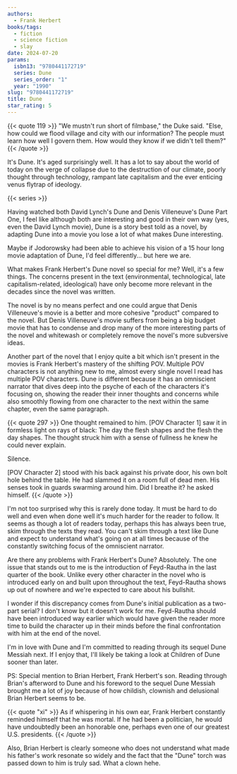 ```yaml
---
authors:
  - Frank Herbert
books/tags:
  - fiction
  - science fiction
  - slay
date: 2024-07-20
params:
  isbn13: "9780441172719"
  series: Dune
  series_order: "1"
  year: "1990"
slug: "9780441172719"
title: Dune
star_rating: 5
---
```


{{< quote 119 >}}
"We mustn't run short of filmbase," the Duke said. "Else, how could we flood village and city with our information? The people must learn how well I govern them. How would they know if we didn't tell them?"
{{< /quote >}}

It's Dune. It's aged surprisingly well. It has a lot to say about the world of today on the verge of collapse due to the destruction of our climate, poorly thought through technology, rampant late capitalism and the ever enticing venus flytrap of ideology.

<!--more-->

{{< series >}}

Having watched both David Lynch's Dune and Denis Villeneuve's Dune Part One, I feel like although both are interesting and good in their own way (yes, even the David Lynch movie), Dune is a story best told as a novel, by adapting Dune into a movie you lose a lot of what makes Dune interesting.

Maybe if Jodorowsky had been able to achieve his vision of a 15 hour long movie adaptation of Dune, I'd feel differently... but here we are.

What makes Frank Herbert's Dune novel so special for me? Well, it's a few things. The concerns present in the text (environmental, technological, late capitalism-related, ideological) have only become more relevant in the decades since the novel was written.

The novel is by no means perfect and one could argue that Denis Villeneuve's movie is a better and more cohesive "product" compared to the novel. But Denis Villeneuve's movie suffers from being a big budget movie that has to condense and drop many of the more interesting parts of the novel and whitewash or completely remove the novel's more subversive ideas.

Another part of the novel that I enjoy quite a bit which isn't present in the movies is Frank Herbert's mastery of the shifting POV. Multiple POV characters is not anything new to me, almost every single novel I read has multiple POV characters. Dune is different because it has an omniscient narrator that dives deep into the psyche of each of the characters it's focusing on, showing the reader their inner thoughts and concerns while also smoothly flowing from one character to the next within the same chapter, even the same paragraph.

{{< quote 297 >}}
One thought remained to him. [POV Character 1] saw it in formless light on rays of black: The day the flesh shapes and the flesh the day shapes. The thought struck him with a sense of fullness he knew he could never explain.

Silence.

[POV Character 2] stood with his back against his private door, his own bolt hole behind the table. He had slammed it on a room full of dead men. His senses took in guards swarming around him. Did I breathe it? he asked himself.
{{< /quote >}}

I'm not too surprised why this is rarely done today. It must be hard to do well and even when done well it's much harder for the reader to follow. It seems as though a lot of readers today, perhaps this has always been true, skim through the texts they read. You can't skim through a text like Dune and expect to understand what's going on at all times because of the constantly switching focus of the omniscient narrator.

Are there any problems with Frank Herbert's Dune? Absolutely. The one issue that stands out to me is the introduction of Feyd-Rautha in the last quarter of the book. Unlike every other character in the novel who is introduced early on and built upon throughout the text, Feyd-Rautha shows up out of nowhere and we're expected to care about his bullshit.

I wonder if this discrepancy comes from Dune's initial publication as a two-part serial? I don't know but it doesn't work for me. Feyd-Rautha should have been introduced way earlier which would have given the reader more time to build the character up in their minds before the final confrontation with him at the end of the novel.

I'm in love with Dune and I'm committed to reading through its sequel Dune Messiah next. If I enjoy that, I'll likely be taking a look at Children of Dune sooner than later.

PS: Special mention to Brian Herbert, Frank Herbert's son. Reading through Brian's afterword to Dune and his foreword to the sequel Dune Messiah brought me a lot of joy because of how childish, clownish and delusional Brian Herbert seems to be.

{{< quote "xi" >}}
As if whispering in his own ear, Frank Herbert constantly reminded himself that he was mortal. If he had been a politician, he would have undoubtedly been an honorable one, perhaps even one of our greatest U.S. presidents.
{{< /quote >}}

Also, Brian Herbert is clearly someone who does not understand what made his father's work resonate so widely and the fact that the "Dune" torch was passed down to him is truly sad. What a clown hehe.